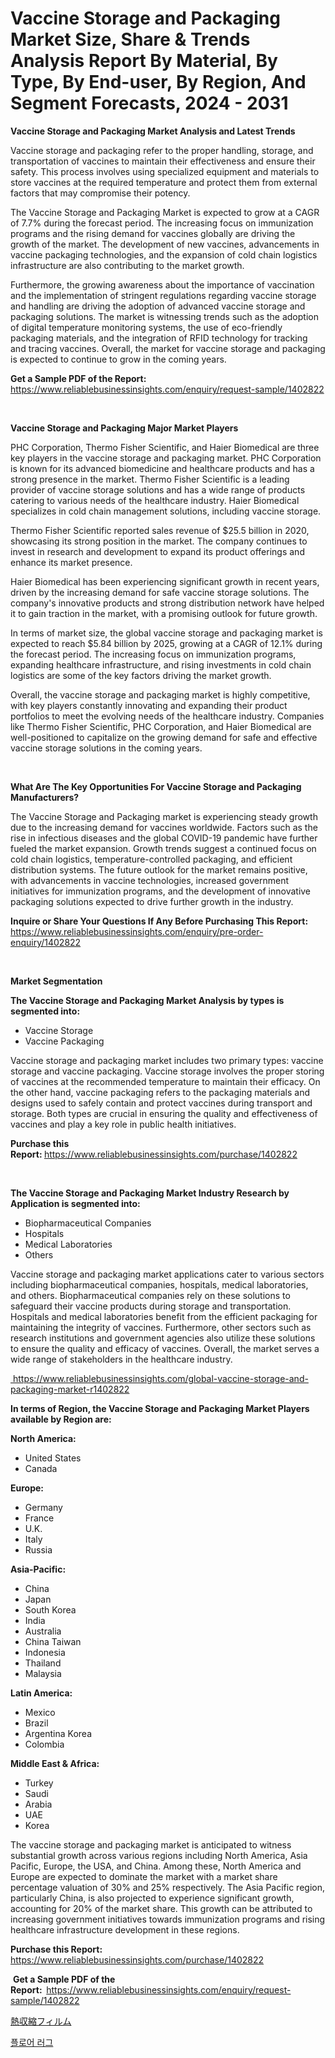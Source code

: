 <p><h1>Vaccine Storage and Packaging Market Size, Share & Trends Analysis Report By Material, By Type, By End-user, By Region, And Segment Forecasts, 2024 - 2031</h1></p><p><strong>Vaccine Storage and Packaging Market Analysis and Latest Trends</strong></p>
<p><p>Vaccine storage and packaging refer to the proper handling, storage, and transportation of vaccines to maintain their effectiveness and ensure their safety. This process involves using specialized equipment and materials to store vaccines at the required temperature and protect them from external factors that may compromise their potency.</p><p>The Vaccine Storage and Packaging Market is expected to grow at a CAGR of 7.7% during the forecast period. The increasing focus on immunization programs and the rising demand for vaccines globally are driving the growth of the market. The development of new vaccines, advancements in vaccine packaging technologies, and the expansion of cold chain logistics infrastructure are also contributing to the market growth.</p><p>Furthermore, the growing awareness about the importance of vaccination and the implementation of stringent regulations regarding vaccine storage and handling are driving the adoption of advanced vaccine storage and packaging solutions. The market is witnessing trends such as the adoption of digital temperature monitoring systems, the use of eco-friendly packaging materials, and the integration of RFID technology for tracking and tracing vaccines. Overall, the market for vaccine storage and packaging is expected to continue to grow in the coming years.</p></p>
<p><strong>Get a Sample PDF of the Report:&nbsp;</strong> <a href="https://www.reliablebusinessinsights.com/enquiry/request-sample/1402822">https://www.reliablebusinessinsights.com/enquiry/request-sample/1402822</a></p>
<p>&nbsp;</p>
<p><strong>Vaccine Storage and Packaging Major Market Players</strong></p>
<p><p>PHC Corporation, Thermo Fisher Scientific, and Haier Biomedical are three key players in the vaccine storage and packaging market. PHC Corporation is known for its advanced biomedicine and healthcare products and has a strong presence in the market. Thermo Fisher Scientific is a leading provider of vaccine storage solutions and has a wide range of products catering to various needs of the healthcare industry. Haier Biomedical specializes in cold chain management solutions, including vaccine storage.</p><p>Thermo Fisher Scientific reported sales revenue of $25.5 billion in 2020, showcasing its strong position in the market. The company continues to invest in research and development to expand its product offerings and enhance its market presence.</p><p>Haier Biomedical has been experiencing significant growth in recent years, driven by the increasing demand for safe vaccine storage solutions. The company's innovative products and strong distribution network have helped it to gain traction in the market, with a promising outlook for future growth.</p><p>In terms of market size, the global vaccine storage and packaging market is expected to reach $5.84 billion by 2025, growing at a CAGR of 12.1% during the forecast period. The increasing focus on immunization programs, expanding healthcare infrastructure, and rising investments in cold chain logistics are some of the key factors driving the market growth.</p><p>Overall, the vaccine storage and packaging market is highly competitive, with key players constantly innovating and expanding their product portfolios to meet the evolving needs of the healthcare industry. Companies like Thermo Fisher Scientific, PHC Corporation, and Haier Biomedical are well-positioned to capitalize on the growing demand for safe and effective vaccine storage solutions in the coming years.</p></p>
<p>&nbsp;</p>
<p><strong>What Are The Key Opportunities For Vaccine Storage and Packaging Manufacturers?</strong></p>
<p><p>The Vaccine Storage and Packaging market is experiencing steady growth due to the increasing demand for vaccines worldwide. Factors such as the rise in infectious diseases and the global COVID-19 pandemic have further fueled the market expansion. Growth trends suggest a continued focus on cold chain logistics, temperature-controlled packaging, and efficient distribution systems. The future outlook for the market remains positive, with advancements in vaccine technologies, increased government initiatives for immunization programs, and the development of innovative packaging solutions expected to drive further growth in the industry.</p></p>
<p><strong>Inquire or Share Your Questions If Any Before Purchasing This Report:</strong> <a href="https://www.reliablebusinessinsights.com/enquiry/pre-order-enquiry/1402822">https://www.reliablebusinessinsights.com/enquiry/pre-order-enquiry/1402822</a></p>
<p>&nbsp;</p>
<p><strong>Market Segmentation</strong></p>
<p><strong>The Vaccine Storage and Packaging Market Analysis by types is segmented into:</strong></p>
<p><ul><li>Vaccine Storage</li><li>Vaccine Packaging</li></ul></p>
<p><p>Vaccine storage and packaging market includes two primary types: vaccine storage and vaccine packaging. Vaccine storage involves the proper storing of vaccines at the recommended temperature to maintain their efficacy. On the other hand, vaccine packaging refers to the packaging materials and designs used to safely contain and protect vaccines during transport and storage. Both types are crucial in ensuring the quality and effectiveness of vaccines and play a key role in public health initiatives.</p></p>
<p><strong>Purchase this Report:&nbsp;</strong><a href="https://www.reliablebusinessinsights.com/purchase/1402822">https://www.reliablebusinessinsights.com/purchase/1402822</a></p>
<p>&nbsp;</p>
<p><strong>The Vaccine Storage and Packaging Market Industry Research by Application is segmented into:</strong></p>
<p><ul><li>Biopharmaceutical Companies</li><li>Hospitals</li><li>Medical Laboratories</li><li>Others</li></ul></p>
<p><p>Vaccine storage and packaging market applications cater to various sectors including biopharmaceutical companies, hospitals, medical laboratories, and others. Biopharmaceutical companies rely on these solutions to safeguard their vaccine products during storage and transportation. Hospitals and medical laboratories benefit from the efficient packaging for maintaining the integrity of vaccines. Furthermore, other sectors such as research institutions and government agencies also utilize these solutions to ensure the quality and efficacy of vaccines. Overall, the market serves a wide range of stakeholders in the healthcare industry.</p></p>
<p><a href="https://www.reliablebusinessinsights.com/global-vaccine-storage-and-packaging-market-r1402822">&nbsp;https://www.reliablebusinessinsights.com/global-vaccine-storage-and-packaging-market-r1402822</a></p>
<p><strong>In terms of Region, the Vaccine Storage and Packaging Market Players available by Region are:</strong></p>
<p>
    <p> <strong> North America: </strong>
        <ul>
            <li>United States</li>
            <li>Canada</li>
        </ul>
        </p> 
    <p> <strong> Europe: </strong>
        <ul>
            <li>Germany</li>
            <li>France</li>
            <li>U.K.</li>
            <li>Italy</li>
            <li>Russia</li>
        </ul>
        </p> 
    <p> <strong> Asia-Pacific: </strong>
        <ul>
            <li>China</li>
            <li>Japan</li>
            <li>South Korea</li>
            <li>India</li>
            <li>Australia</li>
            <li>China Taiwan</li>
            <li>Indonesia</li>
            <li>Thailand</li>
            <li>Malaysia</li>
        </ul>
        </p> 
    <p> <strong> Latin America: </strong>
        <ul>
            <li>Mexico</li>
            <li>Brazil</li>
            <li>Argentina Korea</li>
            <li>Colombia</li>
        </ul>
        </p> 
    <p> <strong> Middle East & Africa: </strong>
        <ul>
            <li>Turkey</li>
            <li>Saudi</li>
            <li>Arabia</li>
            <li>UAE</li>
            <li>Korea</li>
        </ul>
    </p>
    </p>
<p><p>The vaccine storage and packaging market is anticipated to witness substantial growth across various regions including North America, Asia Pacific, Europe, the USA, and China. Among these, North America and Europe are expected to dominate the market with a market share percentage valuation of 30% and 25% respectively. The Asia Pacific region, particularly China, is also projected to experience significant growth, accounting for 20% of the market share. This growth can be attributed to increasing government initiatives towards immunization programs and rising healthcare infrastructure development in these regions.</p></p>
<p><strong>Purchase this Report: </strong><a href="https://www.reliablebusinessinsights.com/purchase/1402822">https://www.reliablebusinessinsights.com/purchase/1402822</a></p>
<p>&nbsp;<strong>Get a Sample PDF of the Report:&nbsp;&nbsp;</strong><a href="https://www.reliablebusinessinsights.com/enquiry/request-sample/1402822">https://www.reliablebusinessinsights.com/enquiry/request-sample/1402822</a></p>
<p><strong></strong></p>
<p><p><a href="https://github.com/avbqbctihcbe2/Market-Research-Report-List-3/blob/main/6072325185619.md">熱収縮フィルム</a></p><p><a href="https://github.com/hzumrdvas204296/Market-Research-Report-List-3/blob/main/9640659918.md">플로어 러그</a></p></p>